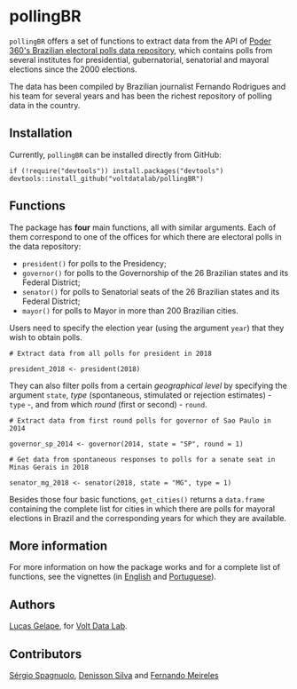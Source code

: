 # pollingBR

`pollingBR` offers a set of functions to extract data from the API of [Poder 360's Brazilian electoral polls data repository](https://www.poder360.com.br/pesquisas-de-opiniao/api/), which contains polls from several institutes for presidential, gubernatorial, senatorial and mayoral elections since the 2000 elections.

The data has been compiled by Brazilian journalist Fernando Rodrigues and his team for several years and has been the richest repository of polling data in the country. 

## Installation

Currently, `pollingBR` can be installed directly from GitHub:

```
if (!require("devtools")) install.packages("devtools")
devtools::install_github("voltdatalab/pollingBR")
```

## Functions

The package has **four** main functions, all with similar arguments. Each of them correspond to one of the offices for which there are electoral polls in the data repository:

* `president()` for polls to the Presidency;
* `governor()` for polls to the Governorship of the 26 Brazilian states and its Federal District;
* `senator()` for polls to Senatorial seats of the 26 Brazilian states and its Federal District;
* `mayor()` for polls to Mayor in more than 200 Brazilian cities.

Users need to specify the election year (using the argument `year`) that they wish to obtain polls. 

```{r, eval=FALSE}
# Extract data from all polls for president in 2018

president_2018 <- president(2018)
```

They can also filter polls from a certain *geographical level* by specifying the argument `state`, *type* (spontaneous, stimulated or rejection estimates) - `type` -, and from which *round* (first or second) - `round`.

```{r, eval=FALSE}
# Extract data from first round polls for governor of Sao Paulo in 2014

governor_sp_2014 <- governor(2014, state = "SP", round = 1)

# Get data from spontaneous responses to polls for a senate seat in Minas Gerais in 2018

senator_mg_2018 <- senator(2018, state = "MG", type = 1)
```

Besides those four basic functions, `get_cities()` returns a `data.frame` containing the complete list for cities in which there are polls for mayoral elections in Brazil and the corresponding years for which they are available.

## More information

For more information on how the package works and for a complete list of functions, see the vignettes (in [English](https://github.com/voltdatalab/pollingBR/blob/master/vignettes/Introduction_pollingBR.md) and [Portuguese](https://github.com/voltdatalab/pollingBR/blob/master/vignettes/Introducao_pollingBR.md)).

## Authors

[Lucas Gelape](https://github.com/lgelape), for [Volt Data Lab](https://www.voltdata.info/).

## Contributors

[Sérgio Spagnuolo](https://github.com/voltdatalab), [Denisson Silva](https://github.com/silvadenisson) and [Fernando Meireles](https://github.com/meirelesff)
